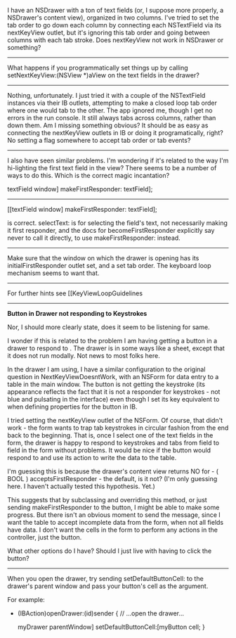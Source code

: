 I have an NSDrawer with a ton of text fields (or, I suppose more properly, a NSDrawer's content view), organized in two columns. I've tried to set the tab order to go down each column by connecting each NSTextField via its nextKeyView outlet, but it's ignoring this tab order and going between columns with each tab stroke. Does nextKeyView not work in NSDrawer or something?

----

What happens if you programmatically set things up by calling     setNextKeyView:(NSView *)aView on the text fields in the drawer?

----

Nothing, unfortunately. I just tried it with a couple of the NSTextField instances via their IB outlets, attempting to make a closed loop tab order where one would tab to the other. The app ignored me, though I get no errors in the run console. It still always tabs across columns, rather than down them. Am I missing something obvious? It should be as easy as connecting the nextKeyView outlets in IB or doing it programatically, right? No setting a flag somewhere to accept tab order or tab events?

----

I also have seen similar problems.  I'm wondering if it's related to the way I'm hi-lighting the first text field in the view?  There seems to be a number of ways to do this.  Which is the correct magic incantation?

textField window] makeFirstResponder: textField];

----

[[textField window] makeFirstResponder: textField];

is correct.     selectText: is for selecting the field's text, not necessarily making it first responder, and the docs for     becomeFirstResponder explicitly say never to call it directly, to use     makeFirstResponder: instead.

----

Make sure that the window on which the drawer is opening has its     initialFirstResponder outlet set, and a set tab order. The keyboard loop mechanism seems to want that.

----

For further hints see [[KeyViewLoopGuidelines

----

**Button in Drawer not responding to Keystrokes**

Nor, I should more clearly state, does it seem to be listening for same.

I wonder if this is related to the problem I am having getting a button in a drawer to respond to <Return>.
The drawer is in some ways like a sheet, except that it does not run modally. Not news to most folks here.

In the drawer I am using, I have a similar configuration to the original question in NextKeyViewDoesntWork, with an NSForm for data entry to a table in the main window. The button is not getting the keystroke (its appearance reflects the fact that it is not a responder for keystrokes - not blue and pulsating in the interface) even though I set its key equivalent to <Return> when defining properties for the button in IB.

I tried setting the     nextKeyView outlet of the NSForm. Of course, that didn't work - the form wants to trap tab keystrokes in circular fashion from the
end back to the beginning. That is, once I select one of the text fields in the form, the drawer is happy to respond to keystrokes and tabs from field to field in the form without problems. It would be nice if the button would respond to <Return> and use its action to write the data to the table.

I'm guessing this is because the drawer's content view returns     NO for     - ( BOOL ) acceptsFirstResponder - the default, is it not?
(I'm only guessing here. I haven't actually tested this hypothesis. Yet.)

This suggests that by subclassing and overriding this method, or just sending     makeFirstResponder to the button,
I might be able to make some progress. But there isn't an obvious moment to send the message, since I want the table to accept
incomplete data from the form, when not all fields have data. I don't want the cells in the form to perform any actions in the controller,
just the button.

What other options do I have? Should I just live with having to click the button?

----

When you open the drawer, try sending     setDefaultButtonCell: to the drawer's parent window and pass your button's cell as the argument.

For example:

    
- (IBAction)openDrawer:(id)sender
{
    // ...open the drawer...

    myDrawer parentWindow] setDefaultButtonCell:[myButton cell;
}
